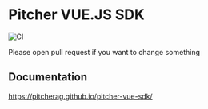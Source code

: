 # Pitcher VUE.JS SDK
![CI](https://github.com/PitcherAG/pitcher-vue-sdk/workflows/CI/badge.svg)

Please open pull request if you want to change something


## Documentation


https://pitcherag.github.io/pitcher-vue-sdk/
